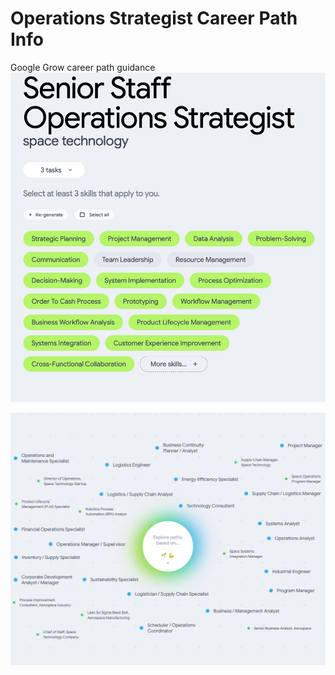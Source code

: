 # Operations Strategist Career Path Info



Google Grow career path guidance
![](../../../-assets/operations-strategist-career-path-2025-08-17.png)

![](../../../-assets/operations-strategist-career-path-2025-08-17%201.png)